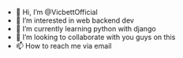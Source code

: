 - 👋 Hi, I’m @VicbettOfficial
- 👀 I’m interested in web backend dev
- 🌱 I’m currently learning python with django
- 💞️ I’m looking to collaborate with you guys on this
- 📫 How to reach me via email

<!---
VicbettOfficial/VicbettOfficial is a ✨ special ✨ repository because its `README.md` (this file) appears on your GitHub profile.
You can click the Preview link to take a look at your changes.
--->
